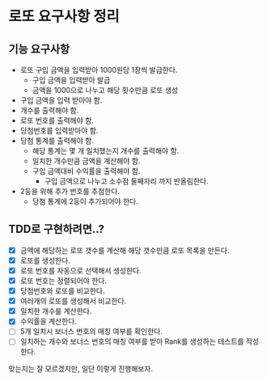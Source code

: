 # 로또 요구사항 정리

## 기능 요구사항

- 로또 구입 금액을 입력받아 1000원당 1장씩 발급한다.
    - 구입 금액을 입력받아 발급
    - 금액을 1000으로 나누고 해당 횟수만큼 로또 생성
- 구입 금액을 입력 받아야 함.
- 개수를 출력해야 함.
- 로또 번호를 출력해야 함.
- 당첨번호를 입력받아야 함.
- 당첨 통계를 출력해야 함.
  - 해당 통계는 몇 개 일치했는지 개수를 출력해야 함.
  - 일치한 개수만큼 금액을 계산해야 함.
  - 구입 금액대비 수익률을 출력해야 함.
    - 구입 금액으로 나누고 소수점 둘째자리 까지 반올림한다.
- 2등을 위해 추가 번호를 추첨한다.
  - 당첨 통계에 2등이 추가되어야 한다.

## TDD로 구현하려면..?

- [x] 금액에 해당하는 로또 갯수를 계산해 해당 갯수만큼 로또 목록을 만든다.
- [x] 로또를 생성한다.
- [x] 로또 번호를 자동으로 선택해서 생성한다.
- [x] 로또 번호는 정렬되어야 한다.
- [x] 당첨번호와 로또를 비교한다.
- [x] 여러개의 로또를 생성해서 비교한다.
- [x] 일치한 개수를 계산한다.
- [x] 수익률을 계산한다.
- [ ] 5개 일치시 보너스 번호의 매칭 여부를 확인한다.
- [ ] 일치하는 개수와 보너스 번호의 매칭 여부를 받아 Rank를 생성하는 테스트를 작성한다.

맞는지는 잘 모르겠지만, 일단 이렇게 진행해보자.
